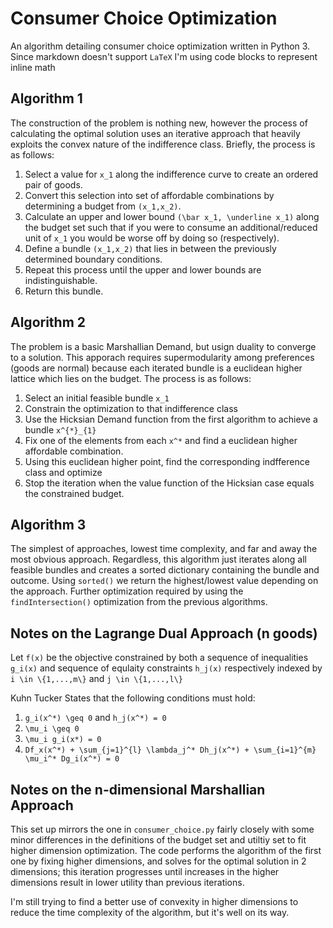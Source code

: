 # Consumer Choice Optimization
An algorithm detailing consumer choice optimization written in Python 3. Since markdown doesn't support `LaTeX` I'm using code blocks to represent inline math

## Algorithm 1

The construction of the problem is nothing new, however the process of calculating the optimal solution uses an iterative approach that heavily exploits the convex nature of the indifference class. Briefly, the process is as follows:

1. Select a value for `x_1` along the indifference curve to create an ordered pair of goods.
2. Convert this selection into set of affordable combinations by determining a budget from `(x_1,x_2)`.
3. Calculate an upper and lower bound `(\bar x_1, \underline x_1)` along the budget set such that if you were to consume an additional/reduced unit of `x_1` you would be worse off by doing so (respectively).
4. Define a bundle `(x_1,x_2)` that lies in between the previously determined boundary conditions.
5. Repeat this process until the upper and lower bounds are indistinguishable.
6. Return this bundle.

## Algorithm 2

The problem is a basic Marshallian Demand, but usign duality to converge to a solution. This apporach requires supermodularity among preferences (goods are normal) because each iterated bundle is a euclidean higher lattice which lies on the budget. The process is as follows:

1. Select an initial feasible bundle `x_1`
2. Constrain the optimization to that indifference class
3. Use the Hicksian Demand function from the first algorithm to achieve a bundle `x^{*}_{1}`
4. Fix one of the elements from each `x^*` and find a euclidean higher affordable combination.
5. Using this euclidean higher point, find the corresponding indfference class and optimize
6. Stop the iteration when the value function of the Hicksian case equals the constrained budget.

## Algorithm 3

The simplest of approaches, lowest time complexity, and far and away the most obvious approach. Regardless, this algorithm just iterates along all feasible bundles and creates a sorted dictionary containing the bundle and outcome. Using `sorted()` we return the highest/lowest value depending on the approach. Further optimization required by using the `findIntersection()` optimization from the previous algorithms.

## Notes on the Lagrange Dual Approach (n goods)

Let `f(x)` be the objective constrained by both a sequence of inequalities `g_i(x)` and sequence of equlaity constraints `h_j(x)` respectively indexed by `i \in \{1,...,m\}` and `j \in \{1,...,l\}`

Kuhn Tucker States that the following conditions must hold:
1. `g_i(x^*) \geq 0` and `h_j(x^*) = 0`
2. `\mu_i \geq 0`
3. `\mu_i g_i(x*) = 0`
4. `Df_x(x^*) + \sum_{j=1}^{l} \lambda_j^* Dh_j(x^*) + \sum_{i=1}^{m} \mu_i^* Dg_i(x^*) = 0`

## Notes on the n-dimensional Marshallian Approach

This set up mirrors the one in `consumer_choice.py` fairly closely with some minor differences in the definitions of the budget set and utiltiy set to fit higher dimension optimization. The code performs the algorithm of the first one by fixing higher dimensions, and solves for the optimal solution in 2 dimensions; this iteration progresses until increases in the higher dimensions result in lower utility than previous iterations.

I'm still trying to find a better use of convexity in higher dimensions to reduce the time complexity of the algorithm, but it's well on its way.